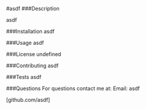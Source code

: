 #asdf
###Description

asdf

###Installation
asdf

###Usage
asdf

###License
undefined

###Contributing
asdf

###Tests
asdf

###Questions
For questions contact me at:
Email: asdf

[github.com/asdf]
